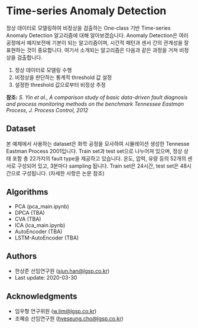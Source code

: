 # Time-series Anomaly Detection

정상 데이터로 모델링하여 비정상을 검출하는 One-class 기반 Time-series Anomaly Detection 알고리즘에 대해 알아보겠습니다. Anomaly Detection은 여러 공정에서 예지보전에 기본이 되는 알고리즘이며, 시간적 패턴과 센서 간의 관계성을 잘 표현하는 것이 중요합니다. 여기서 소개되는 알고리즘은 다음과 같은 과정을 거쳐 비정상을 검출합니다.

1. 정상 데이터로 모델링 수행
2. 비정상을 판단하는 통계적 threshold 값 설정
3. 설정한 threshold 값으로부터 비정상 추정

<strong>참조:</strong> <em>S. Yin et al., A comparison study of basic data-driven fault diagnosis and process monitoring methods on the benchmark Tennessee Eastman Process, J. Process Control, 2012</em>

## Dataset

본 예제에서 사용하는 dataset은 화학 공정을 모사하여 시뮬레이션 생성한 Tennesse Eastman Process 2001입니다. Train set과 test set으로 나누어져 있으며, 정상 상태 포함 총 22가지의 fault type을 제공하고 있습니다. 온도, 압력, 유량 등의 52개의 센서로 구성되어 있고, 3분마다 sampling 됩니다. Train set은 24시간, test set은 48시간으로 구성됩니다. (자세한 사항은 논문 참조)


## Algorithms

* PCA (pca_main.ipynb)
* DPCA (TBA)
* CVA (TBA)
* ICA (ica_main.ipynb)
* AutoEncoder (TBA)
* LSTM-AutoEncoder (TBA)


## Authors

* 한상준 선임연구원 (sjun.han@lgsp.co.kr)
* Last update: 2020-03-30


## Acknowledgments

* 임우형 연구위원 (w.lim@lgsp.co.kr)
* 조혜승 선임연구원 (hyeseung.cho@lgsp.co.kr)
